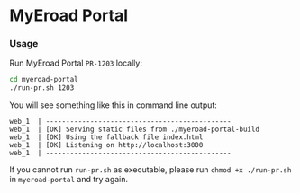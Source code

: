 # MyEroad Portal

### Usage

Run MyEroad Portal `PR-1203` locally:

```bash
cd myeroad-portal
./run-pr.sh 1203 
```

You will see something like this in command line output:
```
web_1  | ----------------------------------------------
web_1  | [OK] Serving static files from ./myeroad-portal-build
web_1  | [OK] Using the fallback file index.html
web_1  | [OK] Listening on http://localhost:3000
web_1  | ----------------------------------------------
```

If you cannot run `run-pr.sh` as executable, please run `chmod +x ./run-pr.sh` in `myeroad-portal` and try again.